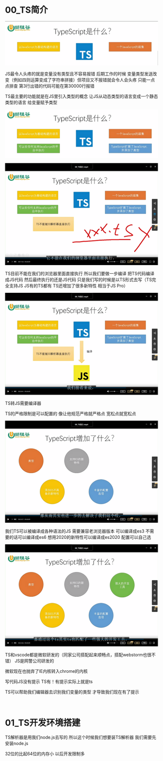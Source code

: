 # 00_TS简介

![image-20221022090900938](TypeScript.assets/image-20221022090900938.png)

JS最令人头疼的就是变量没有类型且不容易报错 后期工作的时候 变量类型发送改变（例如四则运算变成了字符串拼接）但项目又不报错就会令人会头疼 只能一点点排查 第3行出错的代码可能在第30000行报错

TS最主要的功能就是在JS里引入类型的概念 让JS从动态类型的语言变成一个静态类型的语言 给变量赋予类型

![image-20221022091400540](TypeScript.assets/image-20221022091400540.png)

![image-20221022091517807](TypeScript.assets/image-20221022091517807.png)

TS目前不能在我们的浏览器里面直接执行 所以我们要做一步编译 把TS代码编译成JS代码 然后最终执行的还是JS代码 只是我们写的时候是以TS形式去写（TS完全支持JS JS有的TS都有 TS还增加了很多新特性 相当于JS Pro）

![image-20221022092116009](TypeScript.assets/image-20221022092116009.png)

TS转JS需要编译器

TS的严格限制是可以配置的 像让他规范严格就严格点 宽松点就宽松点

![image-20221022093001056](TypeScript.assets/image-20221022093001056.png)

我们TS可以被编译成各种语法的JS 需要兼容老浏览器版本 可以编译成es3 不需要的话可以编译成es6 想用2020的新特性可以编译成es2020 配置可以自己选

![image-20221022093207872](TypeScript.assets/image-20221022093207872.png)

TS和vscode都是微软研发的（同家公司搭配起来顺畅点，搭配webstorm也很不错） JS是网警公司研发的

微软现在也抛弃了IE内核转入chrome的内核

写代码JS没有提示 TS有！有提示实际上就是ts

TS可以帮助我们编辑器去识别我们变量的类型 才导致我们现在有了提示

​	

# 01_TS开发环境搭建

TS解析器是用我们node.js去写的 所以这个时候我们想要装TS解析器 我们需要先安装node.js

32位的比起64位的内存小 以后开发限制多